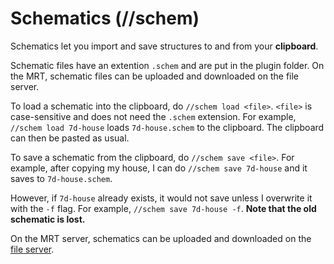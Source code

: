 # Schematics (//schem)

Schematics let you import and save structures to and from your **clipboard**.

Schematic files have an extention `.schem` and are put in the plugin folder. On the MRT, schematic files can be uploaded and downloaded on the file server.

To load a schematic into the clipboard, do `//schem load <file>`. `<file>` is case-sensitive and does not need the `.schem` extension. For example, `//schem load 7d-house` loads `7d-house.schem` to the clipboard. The clipboard can then be pasted as usual.

To save a schematic from the clipboard, do `//schem save <file>`. For example, after copying my house, I can do `//schem save 7d-house` and it saves to `7d-house.schem`.

However, if `7d-house` already exists, it would not save unless I overwrite it with the `-f` flag. For example, `//schem save 7d-house -f`. **Note that the old schematic is lost.**

On the MRT server, schematics can be uploaded and downloaded on the [file server](https://files.minecartrapidtransit.net).